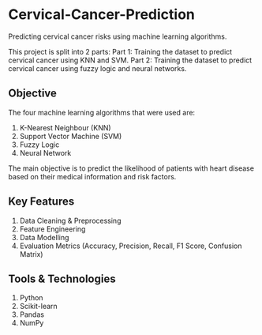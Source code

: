 # Cervical-Cancer-Prediction
Predicting cervical cancer risks using machine learning algorithms.

This project is split into 2 parts: 
Part 1: Training the dataset to predict cervical cancer using KNN and SVM.
Part 2: Training the dataset to predict cervical cancer using fuzzy logic and neural networks.

## Objective
The four machine learning algorithms that were used are:

1. K-Nearest Neighbour (KNN)
2. Support Vector Machine (SVM)
3. Fuzzy Logic
4. Neural Network

The main objective is to predict the likelihood of patients with heart disease based on their medical information and risk factors. 

## Key Features
1. Data Cleaning & Preprocessing
2. Feature Engineering
3. Data Modelling
4. Evaluation Metrics (Accuracy, Precision, Recall, F1 Score, Confusion Matrix)

## Tools & Technologies
1. Python
2. Scikit-learn
3. Pandas
4. NumPy
   
